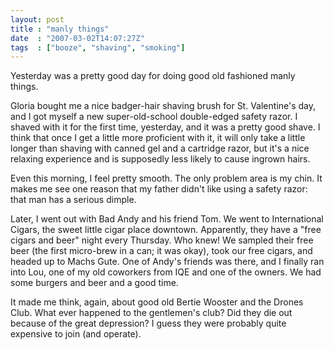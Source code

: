 ```yaml
---
layout: post
title : "manly things"
date  : "2007-03-02T14:07:27Z"
tags  : ["booze", "shaving", "smoking"]
---
```

Yesterday was a pretty good day for doing good old fashioned manly things.

Gloria bought me a nice badger-hair shaving brush for St. Valentine's day, and I got myself a new super-old-school double-edged safety razor.  I shaved with it for the first time, yesterday, and it was a pretty good shave.  I think that once I get a little more proficient with it, it will only take a little longer than shaving with canned gel and a cartridge razor, but it's a nice relaxing experience and is supposedly less likely to cause ingrown hairs.

Even this morning, I feel pretty smooth.  The only problem area is my chin.  It makes me see one reason that my father didn't like using a safety razor: that man has a serious dimple.

Later, I went out with Bad Andy and his friend Tom.  We went to International Cigars, the sweet little cigar place downtown.  Apparently, they have a "free cigars and beer" night every Thursday.  Who knew!  We sampled their free beer (the first micro-brew in a can; it was okay), took our free cigars, and headed up to Machs Gute.  One of Andy's friends was there, and I finally ran into Lou, one of my old coworkers from IQE and one of the owners.  We had some burgers and beer and a good time.

It made me think, again, about good old Bertie Wooster and the Drones Club. What ever happened to the gentlemen's club?  Did they die out because of the great depression?  I guess they were probably quite expensive to join (and operate). 
